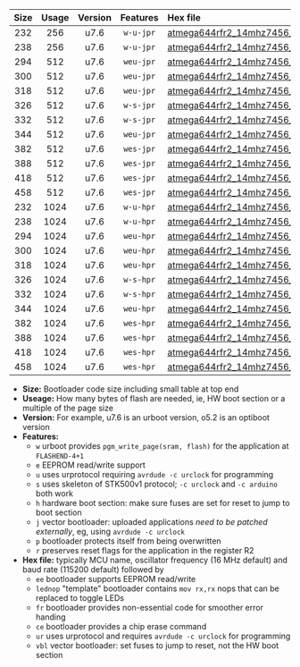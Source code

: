 |Size|Usage|Version|Features|Hex file|
|:-:|:-:|:-:|:-:|:--|
|232|256|u7.6|`w-u-jpr`|[atmega644rfr2_14mhz7456_19200bps_ur_vbl.hex](https://raw.githubusercontent.com/stefanrueger/urboot/main/bootloaders/atmega644rfr2/fcpu_14mhz7456/19200_bps/atmega644rfr2_14mhz7456_19200bps_ur_vbl.hex)|
|238|256|u7.6|`w-u-jpr`|[atmega644rfr2_14mhz7456_19200bps_lednop_ur_vbl.hex](https://raw.githubusercontent.com/stefanrueger/urboot/main/bootloaders/atmega644rfr2/fcpu_14mhz7456/19200_bps/atmega644rfr2_14mhz7456_19200bps_lednop_ur_vbl.hex)|
|294|512|u7.6|`weu-jpr`|[atmega644rfr2_14mhz7456_19200bps_ee_ur_vbl.hex](https://raw.githubusercontent.com/stefanrueger/urboot/main/bootloaders/atmega644rfr2/fcpu_14mhz7456/19200_bps/atmega644rfr2_14mhz7456_19200bps_ee_ur_vbl.hex)|
|300|512|u7.6|`weu-jpr`|[atmega644rfr2_14mhz7456_19200bps_ee_lednop_ur_vbl.hex](https://raw.githubusercontent.com/stefanrueger/urboot/main/bootloaders/atmega644rfr2/fcpu_14mhz7456/19200_bps/atmega644rfr2_14mhz7456_19200bps_ee_lednop_ur_vbl.hex)|
|318|512|u7.6|`weu-jpr`|[atmega644rfr2_14mhz7456_19200bps_ee_lednop_fr_ur_vbl.hex](https://raw.githubusercontent.com/stefanrueger/urboot/main/bootloaders/atmega644rfr2/fcpu_14mhz7456/19200_bps/atmega644rfr2_14mhz7456_19200bps_ee_lednop_fr_ur_vbl.hex)|
|326|512|u7.6|`w-s-jpr`|[atmega644rfr2_14mhz7456_19200bps_vbl.hex](https://raw.githubusercontent.com/stefanrueger/urboot/main/bootloaders/atmega644rfr2/fcpu_14mhz7456/19200_bps/atmega644rfr2_14mhz7456_19200bps_vbl.hex)|
|332|512|u7.6|`w-s-jpr`|[atmega644rfr2_14mhz7456_19200bps_lednop_vbl.hex](https://raw.githubusercontent.com/stefanrueger/urboot/main/bootloaders/atmega644rfr2/fcpu_14mhz7456/19200_bps/atmega644rfr2_14mhz7456_19200bps_lednop_vbl.hex)|
|344|512|u7.6|`weu-jpr`|[atmega644rfr2_14mhz7456_19200bps_ee_lednop_fr_ce_ur_vbl.hex](https://raw.githubusercontent.com/stefanrueger/urboot/main/bootloaders/atmega644rfr2/fcpu_14mhz7456/19200_bps/atmega644rfr2_14mhz7456_19200bps_ee_lednop_fr_ce_ur_vbl.hex)|
|382|512|u7.6|`wes-jpr`|[atmega644rfr2_14mhz7456_19200bps_ee_vbl.hex](https://raw.githubusercontent.com/stefanrueger/urboot/main/bootloaders/atmega644rfr2/fcpu_14mhz7456/19200_bps/atmega644rfr2_14mhz7456_19200bps_ee_vbl.hex)|
|388|512|u7.6|`wes-jpr`|[atmega644rfr2_14mhz7456_19200bps_ee_lednop_vbl.hex](https://raw.githubusercontent.com/stefanrueger/urboot/main/bootloaders/atmega644rfr2/fcpu_14mhz7456/19200_bps/atmega644rfr2_14mhz7456_19200bps_ee_lednop_vbl.hex)|
|418|512|u7.6|`wes-jpr`|[atmega644rfr2_14mhz7456_19200bps_ee_lednop_fr_vbl.hex](https://raw.githubusercontent.com/stefanrueger/urboot/main/bootloaders/atmega644rfr2/fcpu_14mhz7456/19200_bps/atmega644rfr2_14mhz7456_19200bps_ee_lednop_fr_vbl.hex)|
|458|512|u7.6|`wes-jpr`|[atmega644rfr2_14mhz7456_19200bps_ee_lednop_fr_ce_vbl.hex](https://raw.githubusercontent.com/stefanrueger/urboot/main/bootloaders/atmega644rfr2/fcpu_14mhz7456/19200_bps/atmega644rfr2_14mhz7456_19200bps_ee_lednop_fr_ce_vbl.hex)|
|232|1024|u7.6|`w-u-hpr`|[atmega644rfr2_14mhz7456_19200bps_ur.hex](https://raw.githubusercontent.com/stefanrueger/urboot/main/bootloaders/atmega644rfr2/fcpu_14mhz7456/19200_bps/atmega644rfr2_14mhz7456_19200bps_ur.hex)|
|238|1024|u7.6|`w-u-hpr`|[atmega644rfr2_14mhz7456_19200bps_lednop_ur.hex](https://raw.githubusercontent.com/stefanrueger/urboot/main/bootloaders/atmega644rfr2/fcpu_14mhz7456/19200_bps/atmega644rfr2_14mhz7456_19200bps_lednop_ur.hex)|
|294|1024|u7.6|`weu-hpr`|[atmega644rfr2_14mhz7456_19200bps_ee_ur.hex](https://raw.githubusercontent.com/stefanrueger/urboot/main/bootloaders/atmega644rfr2/fcpu_14mhz7456/19200_bps/atmega644rfr2_14mhz7456_19200bps_ee_ur.hex)|
|300|1024|u7.6|`weu-hpr`|[atmega644rfr2_14mhz7456_19200bps_ee_lednop_ur.hex](https://raw.githubusercontent.com/stefanrueger/urboot/main/bootloaders/atmega644rfr2/fcpu_14mhz7456/19200_bps/atmega644rfr2_14mhz7456_19200bps_ee_lednop_ur.hex)|
|318|1024|u7.6|`weu-hpr`|[atmega644rfr2_14mhz7456_19200bps_ee_lednop_fr_ur.hex](https://raw.githubusercontent.com/stefanrueger/urboot/main/bootloaders/atmega644rfr2/fcpu_14mhz7456/19200_bps/atmega644rfr2_14mhz7456_19200bps_ee_lednop_fr_ur.hex)|
|326|1024|u7.6|`w-s-hpr`|[atmega644rfr2_14mhz7456_19200bps.hex](https://raw.githubusercontent.com/stefanrueger/urboot/main/bootloaders/atmega644rfr2/fcpu_14mhz7456/19200_bps/atmega644rfr2_14mhz7456_19200bps.hex)|
|332|1024|u7.6|`w-s-hpr`|[atmega644rfr2_14mhz7456_19200bps_lednop.hex](https://raw.githubusercontent.com/stefanrueger/urboot/main/bootloaders/atmega644rfr2/fcpu_14mhz7456/19200_bps/atmega644rfr2_14mhz7456_19200bps_lednop.hex)|
|344|1024|u7.6|`weu-hpr`|[atmega644rfr2_14mhz7456_19200bps_ee_lednop_fr_ce_ur.hex](https://raw.githubusercontent.com/stefanrueger/urboot/main/bootloaders/atmega644rfr2/fcpu_14mhz7456/19200_bps/atmega644rfr2_14mhz7456_19200bps_ee_lednop_fr_ce_ur.hex)|
|382|1024|u7.6|`wes-hpr`|[atmega644rfr2_14mhz7456_19200bps_ee.hex](https://raw.githubusercontent.com/stefanrueger/urboot/main/bootloaders/atmega644rfr2/fcpu_14mhz7456/19200_bps/atmega644rfr2_14mhz7456_19200bps_ee.hex)|
|388|1024|u7.6|`wes-hpr`|[atmega644rfr2_14mhz7456_19200bps_ee_lednop.hex](https://raw.githubusercontent.com/stefanrueger/urboot/main/bootloaders/atmega644rfr2/fcpu_14mhz7456/19200_bps/atmega644rfr2_14mhz7456_19200bps_ee_lednop.hex)|
|418|1024|u7.6|`wes-hpr`|[atmega644rfr2_14mhz7456_19200bps_ee_lednop_fr.hex](https://raw.githubusercontent.com/stefanrueger/urboot/main/bootloaders/atmega644rfr2/fcpu_14mhz7456/19200_bps/atmega644rfr2_14mhz7456_19200bps_ee_lednop_fr.hex)|
|458|1024|u7.6|`wes-hpr`|[atmega644rfr2_14mhz7456_19200bps_ee_lednop_fr_ce.hex](https://raw.githubusercontent.com/stefanrueger/urboot/main/bootloaders/atmega644rfr2/fcpu_14mhz7456/19200_bps/atmega644rfr2_14mhz7456_19200bps_ee_lednop_fr_ce.hex)|

- **Size:** Bootloader code size including small table at top end
- **Useage:** How many bytes of flash are needed, ie, HW boot section or a multiple of the page size
- **Version:** For example, u7.6 is an urboot version, o5.2 is an optiboot version
- **Features:**
  + `w` urboot provides `pgm_write_page(sram, flash)` for the application at `FLASHEND-4+1`
  + `e` EEPROM read/write support
  + `u` uses urprotocol requiring `avrdude -c urclock` for programming
  + `s` uses skeleton of STK500v1 protocol; `-c urclock` and `-c arduino` both work
  + `h` hardware boot section: make sure fuses are set for reset to jump to boot section
  + `j` vector bootloader: uploaded applications *need to be patched externally*, eg, using `avrdude -c urclock`
  + `p` bootloader protects itself from being overwritten
  + `r` preserves reset flags for the application in the register R2
- **Hex file:** typically MCU name, oscillator frequency (16 MHz default) and baud rate (115200 default) followed by
  + `ee` bootloader supports EEPROM read/write
  + `lednop` "template" bootloader contains `mov rx,rx` nops that can be replaced to toggle LEDs
  + `fr` bootloader provides non-essential code for smoother error handing
  + `ce` bootloader provides a chip erase command
  + `ur` uses urprotocol and requires `avrdude -c urclock` for programming
  + `vbl` vector bootloader: set fuses to jump to reset, not the HW boot section
